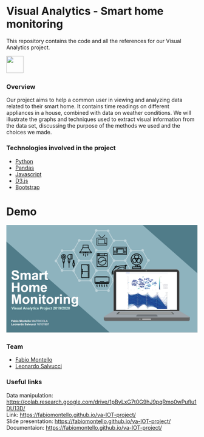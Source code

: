 # Visual Analytics - Smart home monitoring
This repository contains the code and all the references for our Visual Analytics project.

<img src="misc/imgs/forest-fire.png" data-canonical-src="misc/imgs/eco.jpeg" width="45" height="45" />



### Overview
Our project aims to help a common user in viewing and analyzing data related to their smart home. It contains time readings on different appliances in a house, combined with data on weather conditions. We will illustrate the graphs and techniques used to extract visual information from the data set, discussing the purpose of the methods we used and the choices we made.

### Technologies involved in the project
* [Python](https://www.st.com/en/evaluation-tools/b-l072z-lrwan1.html) 
* [Pandas](https://pandas.pydata.org/) 
* [Javascript](https://www.w3schools.com/js/) 
* [D3.js](https://d3js.org/) 
* [Bootstrap](https://getbootstrap.com/) 

# Demo
[![Watch the video](image.PNG)](https://youtu.be/q9FZSaIXjq8)

### Team
* [Fabio Montello](https://www.linkedin.com/in/fabiomontello/) 
* [Leonardo Salvucci](https://www.linkedin.com/in/leonardo-salvucci/)  

### Useful links
Data manipulation: https://colab.research.google.com/drive/1pByLxG7t0G9hJ9pqRmo0wPuflu1DU13D/ <br/>
Link: https://fabiomontello.github.io/va-IOT-project/ <br/>
Slide presentation: https://fabiomontello.github.io/va-IOT-project/ <br/>
Documentaion: https://fabiomontello.github.io/va-IOT-project/
